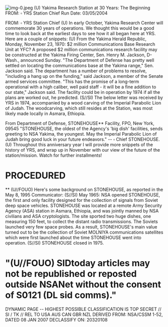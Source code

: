 ![img-0.jpeg](img-0.jpeg)
(U) Yakima Research Station at 30 Years: The Beginning
FROM: $\square$
YRS Station Chief
Run Date: 03/05/2004

FROM: $\square$
YRS Station Chief
(U) In early October, Yakima Research Center will commemorate 30 years of operations. We thought this would be a good time to look back at the earliest days to see how it all began here at YRS. Here are a couple of snippets:
(U) From the Yakima Herald Republic, Monday, November 23, 1970:
\$2 million Communications Base Research Unit at YFC?
A proposed $\$ 2$ million communications research facility may be constructed at the Yakima Firing Center, Sen. Henry M. Jackson, D-Wash., announced Sunday.
"The Department of Defense has pretty well settled on locating the communications base at the Yakima range," Sen. Jackson said. The department has a number of problems to resolve, "including a hang up on the funding," said Jackson, a member of the Senate armed services committee.
"This has the promise of a long-term operational with a high caliber, well paid staff - it will be a fine addition to our state," Jackson said. The facility could be in operation by 1974 if all the plans are worked out, he predicted.
(S//SI) The below letter was received by YRS in 1974, accompanied by a wood carving of the Imperial Parabolic Lion of Judah. The woodcarving, which still resides at the Station, was most likely made locally in Asmara, Ethiopia.

From Department of Defense, STONEHOUSE** Facility, FPO, New York, 09545
"STONEHOUSE, the oldest of the Agency's 'big dish' facilities, sends greeting to NSA Yakima, the youngest. May the Imperial Parabolic Lion of Judah bring good luck in your future endeavors."
-- $\square$ Chief STONEHOUSE.
(U) Throughout this anniversary year I will provide more snippets of the history of YRS, and wrap up in November with our view of the future of the station/mission. Watch for further installments!

# PROCEDURED 

** (U//FOUO) Here's some background on STONEHOUSE, as reported in the May 8, 1995 Communicator:
(S//SI) May 1965: NSA opened STONEHOUSE, the first and only facility designed for the collection of signals from Soviet deep space vehicles. STONEHOUSE was located at a remote Army Security Agency (ASA) station in Asmara, Ethiopia, and was jointly manned by NSA civilians and ASA cryptologists. The site sported two huge dishes, one measuring 150 feet, to collect the distant radio transmissions. The Soviets launched very few space probes. As a result, STONEHOUSE's main value turned out to be the collection of Soviet MOLNIYA communications satellites which were first launched about the time STONEHOUSE went into operation.
(S//SI) STONEHOUSE closed in 1975.

# "(U//FOUO) SIDtoday articles may not be republished or reposted outside NSANet without the consent of $\mathbf{S 0 1 2 1}$ (DL sid comms)." 

DYNAMIC PAGE -- HIGHEST POSSIBLE CLASSIFICATION IS
TOP SECRET // SI / TK // REL TO USA AUS CAN GBR NZL
DERIVED FROM: NSA/CSSM 1-52, DATED 08 JAN 2007 DECLASSIFY ON: 20320108

